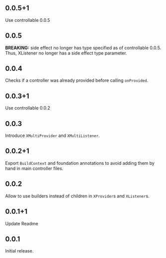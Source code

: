 ## 0.0.5+1

Use controllable 0.0.5

## 0.0.5

__BREAKING:__ side effect no longer has type specified as of controllable 0.0.5. Thus, XListener no longer has a side effect type parameter.

## 0.0.4

Checks if a controller was already provided before calling `onProvided`.

## 0.0.3+1

Use controllable 0.0.2

## 0.0.3

Introduce `XMultiProvider` and `XMultiListener`.

## 0.0.2+1

Export `BuildContext` and foundation annotations to avoid adding them by hand in main controller files.

## 0.0.2

Allow to use builders instead of children in `XProvider`s and `XListener`s.

## 0.0.1+1

Update Readme

## 0.0.1

Initial release.
